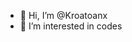 - 👋 Hi, I’m @Kroatoanx
- 👀 I’m interested in codes

<!---
Kroatoanx/Kroatoanx is a ✨ special ✨ repository because its `README.md` (this file) appears on your GitHub profile.
You can click the Preview link to take a look at your changes.
--->
